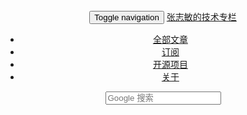 <!-- header -->
<header class="navbar navbar-inverse navbar-fixed-top">
	<div class="container">
		<div class="navbar-header">
			<!-- .btn-navbar is used as the toggle for collapsed navbar content -->
			<button type="button" class="navbar-toggle" data-toggle="collapse" data-target=".bs-navbar-collapse">
				<span class="sr-only">Toggle navigation</span>
				<span class="icon-bar"></span>
				<span class="icon-bar"></span>
				<span class="icon-bar"></span>
			</button>
			<!-- Be sure to leave the brand out there if you want it shown -->
			<a class="navbar-brand" href="/">张志敏的技术专栏</a>
		</div>
		<!-- Everything you want hidden at 940px or less, place within here -->
		<nav class="collapse navbar-collapse bs-navbar-collapse" role="navigation">
			<!-- .nav, .navbar-search, .navbar-form, etc -->
			<ul class="nav navbar-nav">
				<!-- <li class="active"><a href="/">首页</a></li> -->
				<li><a href="/pages.html"><span class="glyphicon glyphicon-list"></span> 全部文章</a></li>
				<li><a href="/atom.xml"><span class="glyphicon glyphicon-signal"></span> 订阅</a></li>
				<li><a href="/libraries.html"><span class="glyphicon glyphicon-book"></span> 开源项目</a></li>
				<li><a href="/about.html"><span class="glyphicon glyphicon-info-sign"></span> 关于</a></li>
			</ul>
			<form class="navbar-form navbar-right" role="search" method="get" target="_blank" action="http://www.google.com/search">
				<div class="form-group">
					<input type="text" class="form-control" placeholder="Google 搜索" name="q" maxlength="200"/>
					<input type="hidden" name="oe" value="GB2312" />
					<input type="hidden" name="hl" value="zh-CN" />
					<input type="hidden" name="as_sitesearch" value="beginor.github.io" />
				</div>
			</form>
		</nav>
	</div>
</header>
<!-- /header -->